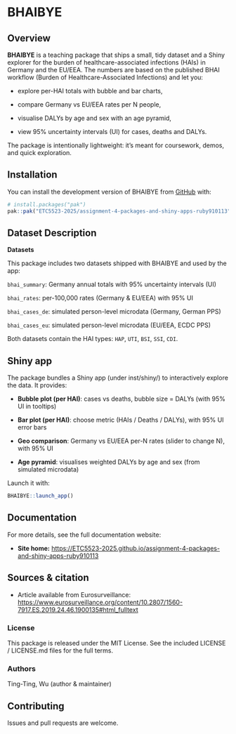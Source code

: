 
<!-- README.md is generated from README.Rmd. Please edit that file -->

# BHAIBYE

<!-- badges: start -->

<!-- badges: end -->

## Overview

**BHAIBYE** is a teaching package that ships a small, tidy dataset and a
Shiny explorer for the burden of healthcare-associated infections (HAIs)
in Germany and the EU/EEA. The numbers are based on the published BHAI
workflow (Burden of Healthcare-Associated Infections) and let you:

- explore per-HAI totals with bubble and bar charts,

- compare Germany vs EU/EEA rates per N people,

- visualise DALYs by age and sex with an age pyramid,

- view 95% uncertainty intervals (UI) for cases, deaths and DALYs.

The package is intentionally lightweight: it’s meant for coursework,
demos, and quick exploration.

## Installation

You can install the development version of BHAIBYE from
[GitHub](https://github.com/) with:

``` r
# install.packages("pak")
pak::pak("ETC5523-2025/assignment-4-packages-and-shiny-apps-ruby910113")
```

## Dataset Description

**Datasets**

This package includes two datasets shipped with BHAIBYE and used by the
app:

`bhai_summary`: Germany annual totals with 95% uncertainty intervals
(UI)

`bhai_rates`: per-100,000 rates (Germany & EU/EEA) with 95% UI

`bhai_cases_de`: simulated person-level microdata (Germany, German PPS)

`bhai_cases_eu`: simulated person-level microdata (EU/EEA, ECDC PPS)

Both datasets contain the HAI types: `HAP`, `UTI`, `BSI`, `SSI`, `CDI`.

## Shiny app

The package bundles a Shiny app (under inst/shiny/) to interactively
explore the data. It provides:

- **Bubble plot (per HAI)**: cases vs deaths, bubble size = DALYs (with
  95% UI in tooltips)

- **Bar plot (per HAI)**: choose metric (HAIs / Deaths / DALYs), with
  95% UI error bars

- **Geo comparison**: Germany vs EU/EEA per-N rates (slider to change
  N), with 95% UI

- **Age pyramid**: visualises weighted DALYs by age and sex (from
  simulated microdata)

Launch it with:

``` r
BHAIBYE::launch_app()
```

## Documentation

For more details, see the full documentation website:

- **Site home:**
  <https://ETC5523-2025.github.io/assignment-4-packages-and-shiny-apps-ruby910113>

## Sources & citation

- Article available from Eurosurveillance:
  <https://www.eurosurveillance.org/content/10.2807/1560-7917.ES.2019.24.46.1900135#html_fulltext>

### License

This package is released under the MIT License. See the included LICENSE
/ LICENSE.md files for the full terms.

### Authors

Ting-Ting, Wu (author & maintainer)

## Contributing

Issues and pull requests are welcome.
